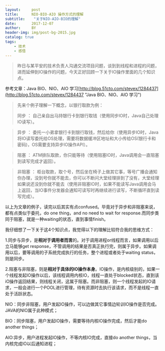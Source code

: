 ```yaml
---
layout:     post
title:      NIO-BIO-AIO 操作方式的理解
subtitle:    "关于NIO-AIO-BIO的理解"
date:       2017-12-07
author:     BY
header-img: img/post-bg-2015.jpg
catalog: true
tags:
    - 技术
    - 感悟
---
```


>昨日与某平安的技术负责人沟通交流项目问题，谈到到线程和进程的问题，进而延伸到IO操作的问题，今天正好回顾一下关于IO操作里面的几个知识点。

参考文章：Java BIO、NIO、AIO 学习[http://blog.51cto.com/stevex/1284437](http://blog.51cto.com/stevex/1284437 "Java BIO、NIO、AIO 学习")

> 先来个例子理解一下概念，以银行取款为例：
> 
>同步 ： 自己亲自出马持银行卡到银行取钱（使用同步IO时，Java自己处理IO读写）。

>异步 ： 委托一小弟拿银行卡到银行取钱，然后给你（使用异步IO时，Java将IO读写委托给OS处理，需要将数据缓冲区地址和大小传给OS(银行卡和密码)，OS需要支持异步IO操作API）。

>阻塞 ： ATM排队取款，你只能等待（使用阻塞IO时，Java调用会一直阻塞到读写完成才返回）。

>非阻塞 ： 柜台取款，取个号，然后坐在椅子上做其它事，等号广播会通知你办理，没到号你就不能去，你可以不断问大堂经理排到了没有，大堂经理如果说还没到你就不能去（使用非阻塞IO时，如果不能读写Java调用会马上返回，当IO事件分发器会通知可读写时再继续进行读写，不断循环直到读写完成）。

以上为文章的例子，读完以后其实有点confused。毕竟对于异步和非阻塞来说，都有点类似于委托，do one thing，and no need to wait for response.而同步类同于阻塞，就是一种waiting的状态，直到事情finish。

我仔细想了一下关于这4个知识点，我觉得以下的理解比较符合我的思维方式：

1.同步与异步，是**相对于调用者而言**的。对于调用进程or线程而言，如果调用以后立马能够get response，不管调用的结果是否真正执行完，则属于异步。如果调用以后，要等调用的子系统完成执行的任务，整个进程或者处于waiting status，则是同步。

2.阻塞与非阻塞，则是**相对于具体的IO操作本身**。IO操作，是内核级别的，如果一个线程发起IO操作以后，该线程调用内核IO，线程一直处于blocked状态，直到该iO操作返回结果，则线程关闭，这属于阻塞。而非阻塞，则一个线程发起的IO请求，一般会进行一个POOL进行管理，待有资源时去执行该请求，而不是线程一直处于活跃状态。


NIO：同步非阻塞，用户发起IO操作，可以边做其它事情边轮训IO操作是否完成。JAVA的NIO属于此种模式；

BIO：同步阻塞，用户发起IO操作，需要等待内核IO操作完成，然后才能do another things；

AIO:异步，用户进程发起IO操作，不等内核IO完成，直接do another things，当内核完成IO以后通知进程；





